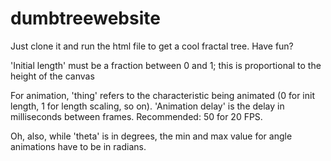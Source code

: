 # dumbtreewebsite

Just clone it and run the html file to get a cool fractal tree.
Have fun?

'Initial length' must be a fraction between 0 and 1; this is proportional to the height of the canvas

For animation, 'thing' refers to the characteristic being animated (0 for init length, 1 for length scaling, so on).
'Animation delay' is the delay in milliseconds between frames. Recommended: 50 for 20 FPS.

Oh, also, while 'theta' is in degrees, the min and max value for angle animations have to be in radians.
